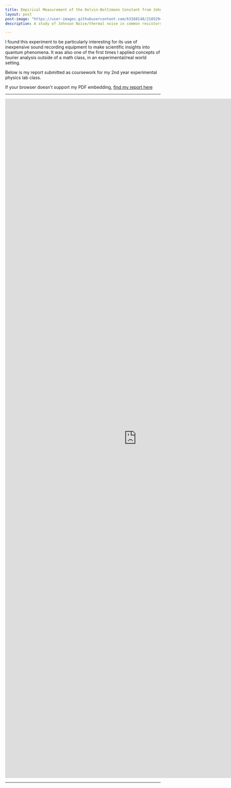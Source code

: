 ```yaml
---
title: Empirical Measurement of the Kelvin-Boltzmann Constant from Johnson Noise Power Spectra
layout: post
post-image: "https://user-images.githubusercontent.com/63168148/218529435-e7d27455-1541-4d13-8946-a2dfc61577f7.JPG"
description: A study of Johnson Noise/thermal noise in common resistors.

---
```


I found this experiment to be particularly interesting for its use of inexpensive sound recording equipment to make scientific insights into quantum phenomena. It was also one of the first times I applied concepts of fourier analysis outside of a math class, in an experimental/real world setting. 

Below is my report submitted as coursework for my 2nd year experimental physics lab class.

If your browser doesn't support my PDF embedding, [find my report here](https://levikeay.github.io/Project_Site/assets/images/johnsonNoise/johnson_noise.pdf)

---
<center>
  <embed src="https://drive.google.com/viewerng/viewer?embedded=true&url=https://levikeay.github.io/Project_Site/assets/images/johnsonNoise/johnson_noise.pdf" width="850" height="2200">
</center>

---
